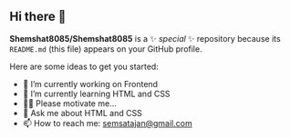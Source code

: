 ## Hi there 👋

**Shemshat8085/Shemshat8085** is a ✨ _special_ ✨ repository because its `README.md` (this file) appears on your GitHub profile.

Here are some ideas to get you started:

- 🔭 I’m currently working on Frontend
- 🌱 I’m currently learning HTML and CSS
- 🤦‍♀️  Please motivate me...
- 💬 Ask me about HTML and CSS
- 📫 How to reach me: semsatajan@gmail.com

